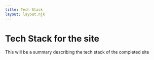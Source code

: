 ```yaml
---
title: Tech Stack
layout: layout.njk
---
```


# Tech Stack for the site

<p>This will be a summary describing the tech stack of the completed site</p>